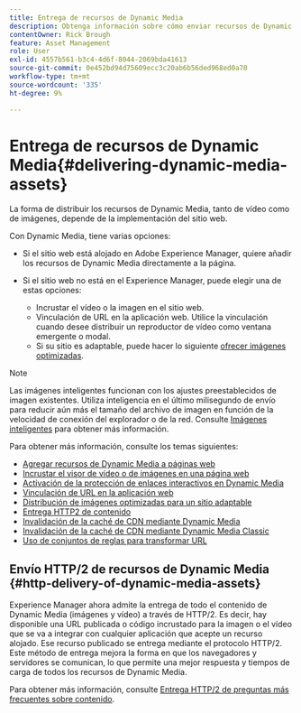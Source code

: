 ```yaml
---
title: Entrega de recursos de Dynamic Media
description: Obtenga información sobre cómo enviar recursos de Dynamic Media a sus páginas web a través de imágenes y vídeos incrustados, o vinculando direcciones URL a su aplicación web.
contentOwner: Rick Brough
feature: Asset Management
role: User
exl-id: 4557b561-b3c4-4d6f-8044-2069bda41613
source-git-commit: 0e452bd94d75609ecc3c20ab6b56ded968ed0a70
workflow-type: tm+mt
source-wordcount: '335'
ht-degree: 9%

---
```


# Entrega de recursos de Dynamic Media{#delivering-dynamic-media-assets}

La forma de distribuir los recursos de Dynamic Media, tanto de vídeo como de imágenes, depende de la implementación del sitio web.

Con Dynamic Media, tiene varias opciones:

* Si el sitio web está alojado en Adobe Experience Manager, quiere añadir los recursos de Dynamic Media directamente a la página.
* Si el sitio web no está en el Experience Manager, puede elegir una de estas opciones:

   * Incrustar el vídeo o la imagen en el sitio web.
   * Vinculación de URL en la aplicación web. Utilice la vinculación cuando desee distribuir un reproductor de vídeo como ventana emergente o modal.
   * Si su sitio es adaptable, puede hacer lo siguiente [ofrecer imágenes optimizadas](/help/assets/dynamic-media/responsive-site.md).

>[!NOTE]
>
>Las imágenes inteligentes funcionan con los ajustes preestablecidos de imagen existentes. Utiliza inteligencia en el último milisegundo de envío para reducir aún más el tamaño del archivo de imagen en función de la velocidad de conexión del explorador o de la red. Consulte [Imágenes inteligentes](/help/assets/dynamic-media/imaging-faq.md) para obtener más información.

Para obtener más información, consulte los temas siguientes:

* [Agregar recursos de Dynamic Media a páginas web](/help/assets/dynamic-media/adding-dynamic-media-assets-to-pages.md)
* [Incrustar el visor de vídeo o de imágenes en una página web](/help/assets/dynamic-media/embed-code.md)
* [Activación de la protección de enlaces interactivos en Dynamic Media](/help/assets/dynamic-media/hotlink-protection.md)
* [Vinculación de URL en la aplicación web](/help/assets/dynamic-media/linking-urls-to-yourwebapplication.md)
* [Distribución de imágenes optimizadas para un sitio adaptable](/help/assets/dynamic-media/responsive-site.md)
* [Entrega HTTP2 de contenido](/help/assets/dynamic-media/http2faq.md)
* [Invalidación de la caché de CDN mediante Dynamic Media](/help/assets/dynamic-media/invalidate-cdn-cache-dynamic-media.md)
* [Invalidación de la caché de CDN mediante Dynamic Media Classic](/help/assets/dynamic-media/invalidate-cdn-cache-dm-classic.md)
* [Uso de conjuntos de reglas para transformar URL](/help/assets/dynamic-media/using-rulesets-to-transform-urls.md)

## Envío HTTP/2 de recursos de Dynamic Media {#http-delivery-of-dynamic-media-assets}

Experience Manager ahora admite la entrega de todo el contenido de Dynamic Media (imágenes y vídeo) a través de HTTP/2. Es decir, hay disponible una URL publicada o código incrustado para la imagen o el vídeo que se va a integrar con cualquier aplicación que acepte un recurso alojado. Ese recurso publicado se entrega mediante el protocolo HTTP/2. Este método de entrega mejora la forma en que los navegadores y servidores se comunican, lo que permite una mejor respuesta y tiempos de carga de todos los recursos de Dynamic Media.

Para obtener más información, consulte [Entrega HTTP/2 de preguntas más frecuentes sobre contenido](/help/assets/dynamic-media/http2faq.md).
